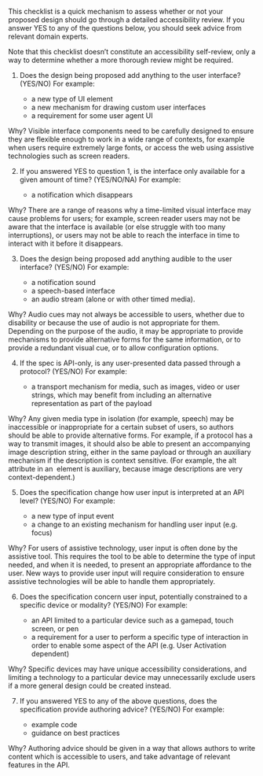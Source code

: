 This checklist is a quick mechanism to assess whether or not your proposed design should go through a detailed accessibility review. If you answer YES to any of the questions below, you should seek advice from relevant domain experts. 

Note that this checklist doesn’t constitute an accessibility self-review, only a way to determine whether a more thorough review might be required.

1. Does the design being proposed add anything to the user interface? (YES/NO) For example:

   * a new type of UI element
   * a new mechanism for drawing custom user interfaces
   * a requirement for some user agent UI

Why? Visible interface components need to be carefully designed to ensure they are flexible enough to work in a wide range of contexts, for example when users require extremely large fonts, or access the web using assistive technologies such as screen readers.

2. If you answered YES to question 1, is the interface only available for a given amount of time? (YES/NO/NA) For example:

   * a notification which disappears 

Why? There are a range of reasons why a time-limited visual interface may cause problems for users; for example, screen reader users may not be aware that the interface is available (or else struggle with too many interruptions), or users may not be able to reach the interface in time to interact with it before it disappears. 

3. Does the design being proposed add anything audible to the user interface? (YES/NO) For example:

   * a notification sound
   * a speech-based interface
   * an audio stream (alone or with other timed media).

Why? Audio cues may not always be accessible to users, whether due to disability or because the use of audio is not appropriate for them. Depending on the purpose of the audio, it may be appropriate to provide mechanisms to provide alternative forms for the same information, or to provide a redundant visual cue, or to allow configuration options.

4. If the spec is API-only, is any user-presented data passed through a protocol? (YES/NO) For example:

   * a transport mechanism for media, such as images, video or user strings, which may benefit from including an alternative representation as part of the payload

Why? Any given media type in isolation (for example, speech) may be inaccessible or inappropriate for a certain subset of users, so authors should be able to provide alternative forms. For example, if a protocol has a way to transmit images, it should also be able to present an accompanying image description string, either in the same payload or through an auxiliary mechanism if the description is context sensitive. (For example, the alt attribute in an <img> element is auxiliary, because image descriptions are very context-dependent.) 

5. Does the specification change how user input is interpreted at an API level? (YES/NO) For example:

   * a new type of input event
   * a change to an existing mechanism for handling user input (e.g. focus)

Why? For users of assistive technology, user input is often done by the assistive tool. This requires the tool to be able to determine the type of input needed, and when it is needed, to present an appropriate affordance to the user. New ways to provide user input will require consideration to ensure assistive technologies will be able to handle them appropriately.

6. Does the specification concern user input, potentially constrained to a specific device or modality? (YES/NO) For example:

   * an API limited to a particular device such as a gamepad, touch screen, or pen
   * a requirement for a user to perform a specific type of interaction in order to enable some aspect of the API (e.g. User Activation dependent)

Why? Specific devices may have unique accessibility considerations, and limiting a technology to a particular device may unnecessarily exclude users if a more general design could be created instead.

7. If you answered YES to any of the above questions, does the specification provide authoring advice? (YES/NO) For example:

   * example code
   * guidance on best practices

Why? Authoring advice should be given in a way that allows authors to write content which is accessible to users, and take advantage of relevant features in the API. 
